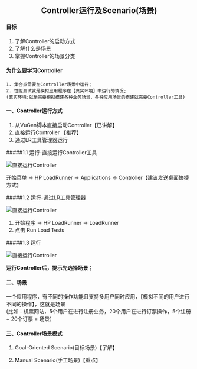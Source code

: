 ## <center>Controller运行及Scenario(场景)</center>

#### 目标
1. 了解Controller的启动方式
2. 了解什么是场景
3. 掌握Controller的场景分类

#### 为什么要学习Controller

    1. 集合点需要在Controller场景中运行；
    2. 性能测试就是模拟应用程序在【真实环境】中运行的情况;
    (真实环境:就是需要模拟搭建各种业务场景，各种应用场景的搭建就需要Controller工具)

#### 一、Controller运行方式

1. 从VuGen脚本直接启动Controller【已讲解】
2. 直接运行Controller 【推荐】
3. 通过LR工具管理器运行

#####1.1 运行-直接运行Controller工具

![直接运行Controller](/images2/Controller_01.png)

开始菜单 -> HP LoadRunner -> Applications -> Controller【建议发送桌面快捷方式】

#####1.2 运行-通过LR工具管理器

![直接运行Controller](/images2/Controller_02.png)

1. 开始程序 -> HP LoadRunner -> LoadRunner
2. 点击 Run Load Tests

#####1.3 运行

![直接运行Controller](/images2/Controller_03.png)

**运行Controller后，提示先选择场景；**

#### 二、场景
一个应用程序，有不同的操作功能且支持多用户同时应用，【模拟不同的用户进行不同的操作】，这就是场景<br>
(比如：机票网站，5个用户在进行注册业务，20个用户在进行订票操作，5个注册 + 20个订票 = 场景）

#### 三、Controller场景模式

1. Goal-Oriented Scenario(目标场景)【了解】

2. Manual Scenario(手工场景)【重点】
